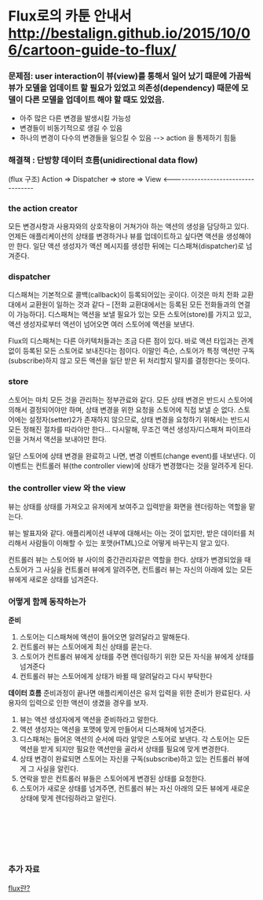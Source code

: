 # Flux로의 카툰 안내서 http://bestalign.github.io/2015/10/06/cartoon-guide-to-flux/

### 문제점: user interaction이 뷰(view)를 통해서 일어 났기 때문에 가끔씩 뷰가 모델을 업데이트 할 필요가 있었고 의존성(dependency) 때문에 모델이 다른 모델을 업데이트 해야 할 때도 있었음.

- 아주 많은 다른 변경을 발생시킬 가능성
- 변경들이 비동기적으로 생길 수 있음
- 하나의 변경이 다수의 변경들을 일으킬 수 있음
  --> action 을 통제하기 힘듦

### 해결책 : 단방향 데이터 흐름(unidirectional data flow)

(flux 구조)
Action => Dispatcher => store => View
<----------------------------------

### the action creator

모든 변경사항과 사용자와의 상호작용이 거쳐가야 하는 액션의 생성을 담당하고 있다. 언제든 애플리케이션의 상태를 변경하거나 뷰를 업데이트하고 싶다면 액션을 생성해야만 한다.
일단 액션 생성자가 액션 메시지를 생성한 뒤에는 디스패쳐(dispatcher)로 넘겨준다.

### dispatcher

디스패쳐는 기본적으로 콜백(callback)이 등록되어있는 곳이다. 이것은 마치 전화 교환대에서 교환원이 일하는 것과 같다 – [전화 교환대에서는 등록된 모든 전화들과의 연결이 가능하다]. 디스패쳐는 액션을 보낼 필요가 있는 모든 스토어(store)를 가지고 있고, 액션 생성자로부터 액션이 넘어오면 여러 스토어에 액션을 보낸다.

Flux의 디스패쳐는 다른 아키텍처들과는 조금 다른 점이 있다. 바로 액션 타입과는 관계없이 등록된 모든 스토어로 보내진다는 점이다. 이말인 즉슨, 스토어가 특정 액션만 구독(subscribe)하지 않고 모든 액션을 일단 받은 뒤 처리할지 말지를 결정한다는 뜻이다.

### store

스토어는 마치 모든 것을 관리하는 정부관료와 같다. 모든 상태 변경은 반드시 스토어에 의해서 결정되어야만 하며, 상태 변경을 위한 요청을 스토어에 직접 보낼 순 없다. 스토어에는 설정자(setter)2가 존재하지 않으므로, 상태 변경을 요청하기 위해서는 반드시 모든 정해진 절차를 따라야만 한다… 다시말해, 무조건 액션 생성자/디스패쳐 파이프라인을 거쳐서 액션을 보내야만 한다.

일단 스토어에 상태 변경을 완료하고 나면, 변경 이벤트(change event)를 내보낸다. 이 이벤트는 컨트롤러 뷰(the controller view)에 상태가 변경했다는 것을 알려주게 된다.

### the controller view 와 the view

뷰는 상태를 상태를 가져오고 유저에게 보여주고 입력받을 화면을 렌더링하는 역할을 맡는다.

뷰는 발표자와 같다. 애플리케이션 내부에 대해서는 아는 것이 없지만, 받은 데이터를 처리해서 사람들이 이해할 수 있는 포맷(HTML)으로 어떻게 바꾸는지 알고 있다.

컨트롤러 뷰는 스토어와 뷰 사이의 중간관리자같은 역할을 한다. 상태가 변경되었을 때 스토어가 그 사실을 컨트롤러 뷰에게 알려주면, 컨트롤러 뷰는 자신의 아래에 있는 모든 뷰에게 새로운 상태를 넘겨준다.

### 어떻게 함께 동작하는가

**준비**

1. 스토어는 디스패쳐에 액션이 들어오면 알려달라고 말해둔다.
2. 컨트롤러 뷰는 스토어에게 최신 상태를 묻는다.
3. 스토어가 컨트롤러 뷰에게 상태를 주면 렌더링하기 위한 모든 자식을 뷰에게 상태를 넘겨준다
4. 컨트롤러 뷰는 스토어에게 상태가 바뀔 때 알려달라고 다시 부탁한다

**데이터 흐름**
준비과정이 끝나면 애플리케이션은 유저 입력을 위한 준비가 완료된다. 사용자의 입력으로 인한 액션이 생겼을 경우를 보자.

1. 뷰는 액션 생성자에게 액션을 준비하라고 말한다.
2. 액션 생성자는 액션을 포맷에 맞게 만들어서 디스패쳐에 넘겨준다.
3. 디스패쳐는 들어온 액션의 순서에 따라 알맞은 스토어로 보낸다. 각 스토어는 모든 액션을 받게 되지만 필요한 액션만을 골라서 상태를 필요에 맞게 변경한다.
4. 상태 변경이 완료되면 스토어는 자신을 구독(subscribe)하고 있는 컨트롤러 뷰에게 그 사실을 알린다.
5. 연락을 받은 컨트롤러 뷰들은 스토어에게 변경된 상태를 요청한다.
6. 스토어가 새로운 상태를 넘겨주면, 컨트롤러 뷰는 자신 아래의 모든 뷰에게 새로운 상태에 맞게 렌더링하라고 알린다.

<br>
<br>
<br>
<br>
<br>

### 추가 자료

[flux란?](https://kkak10.gitbooks.io/flux/content/)
